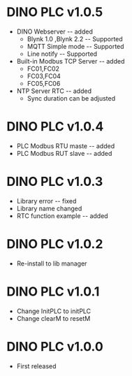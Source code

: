 # DINO PLC v1.0.5
- DINO Webserver              --  added
  - Blynk 1.0 ,Blynk 2.2  -- Supported
  - MQTT Simple mode      -- Supported
  - Line notify           -- Supported
- Built-in Modbus TCP Server  --  added
  - FC01,FC02
  - FC03,FC04
  - FC05,FC06
- NTP Server RTC              --  added
  - Sync duration can be adjusted
# DINO PLC v1.0.4
- PLC Modbus RTU maste      -- added
- PLC Modbus RUT slave      -- added 
# DINO PLC v1.0.3
- Library error             -- fixed
- Library name changed
- RTC function example      -- added
# DINO PLC v1.0.2
- Re-install to lib manager 
# DINO PLC v1.0.1
- Change InitPLC to initPLC
- Change clearM  to resetM
# DINO PLC v1.0.0
- First released
